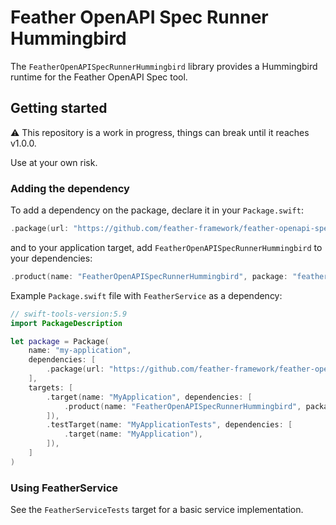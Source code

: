 # Feather OpenAPI Spec Runner Hummingbird

The `FeatherOpenAPISpecRunnerHummingbird` library provides a Hummingbird runtime for the Feather OpenAPI Spec tool.

## Getting started

⚠️ This repository is a work in progress, things can break until it reaches v1.0.0. 

Use at your own risk.

### Adding the dependency

To add a dependency on the package, declare it in your `Package.swift`:

```swift
.package(url: "https://github.com/feather-framework/feather-openapi-spec-runner-hummingbird", .upToNextMinor(from: "0.1.0")),
```

and to your application target, add `FeatherOpenAPISpecRunnerHummingbird` to your dependencies:

```swift
.product(name: "FeatherOpenAPISpecRunnerHummingbird", package: "feather-openapi-spec-runner-hummingbird")
```

Example `Package.swift` file with `FeatherService` as a dependency:

```swift
// swift-tools-version:5.9
import PackageDescription

let package = Package(
    name: "my-application",
    dependencies: [
        .package(url: "https://github.com/feather-framework/feather-openapi-spec-runner-hummingbird", .upToNextMinor(from: "0.1.0")),
    ],
    targets: [
        .target(name: "MyApplication", dependencies: [
            .product(name: "FeatherOpenAPISpecRunnerHummingbird", package: "feather-openapi-spec-runner-hummingbird")
        ]),
        .testTarget(name: "MyApplicationTests", dependencies: [
            .target(name: "MyApplication"),
        ]),
    ]
)
```

###  Using FeatherService

See the `FeatherServiceTests` target for a basic service implementation.

